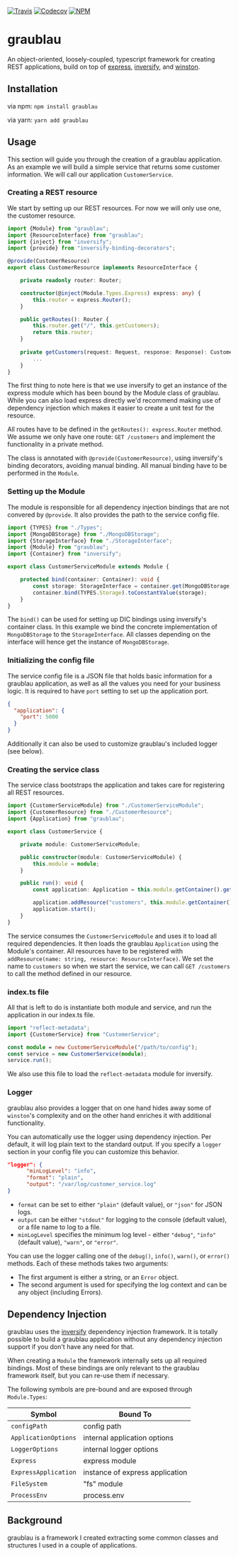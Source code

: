 [![Travis](https://travis-ci.org/thornberger/graublau.svg?branch=master)](https://travis-ci.org/thornberger/graublau)
[![Codecov](https://codecov.io/gh/thornberger/graublau/branch/master/graph/badge.svg)](https://codecov.io/gh/thornberger/graublau)
[![NPM](https://img.shields.io/npm/v/graublau.svg)](https://www.npmjs.com/package/graublau)
# graublau
An object-oriented, loosely-coupled, typescript framework for creating REST applications, build on top of [express](https://expressjs.com), [inversify](https://github.com/inversify/InversifyJS), and [winston](https://github.com/winstonjs/winston).

## Installation
via npm:
`npm install graublau`

via yarn:
`yarn add graublau`

## Usage
This section will guide you through the creation of a graublau application. As an example we will build a simple service that returns some customer information. We will call our application `CustomerService`.

### Creating a REST resource
We start by setting up our REST resources. For now we will only use one, the customer resource.
```typescript
import {Module} from "graublau";
import {ResourceInterface} from "graublau";
import {inject} from "inversify";
import {provide} from "inversify-binding-decorators";

@provide(CustomerResource)
export class CustomerResource implements ResourceInterface {

    private readonly router: Router;

    constructor(@inject(Module.Types.Express) express: any) {
        this.router = express.Router();
    }

    public getRoutes(): Router {
        this.router.get("/", this.getCustomers);
        return this.router;
    }
    
    private getCustomers(request: Request, response: Response): Customer[] {
        ...
    }
}
```

The first thing to note here is that we use inversify to get an instance of the express module which has been bound by the Module class of graublau. While you can also load express directly we'd recommend making use of dependency injection which makes it easier to create a unit test for the resource.

All routes have to be defined in the `getRoutes(): express.Router` method. We assume we only have one route: `GET /customers` and implement the functionality in a private method.

The class is annotated with `@provide(CustomerResource)`, using inversify's binding decorators, avoiding manual binding. All manual binding have to be performed in the `Module`.

### Setting up the Module
The module is responsible for all dependency injection bindings that are not convered by `@provide`. It also provides the path to the service config file.

```typescript
import {TYPES} from "./Types";
import {MongoDBStorage} from "./MongoDBStorage";
import {StorageInterface} from "./StorageInterface";
import {Module} from "graublau";
import {Container} from "inversify";

export class CustomerServiceModule extends Module {

    protected bind(container: Container): void {
        const storage: StorageInterface = container.get(MongoDBStorage);
        container.bind(TYPES.Storage).toConstantValue(storage);
    }
}

```
The `bind()` can be used for setting up DIC bindings using inversify's container class. In this example we bind the concrete implementation of `MongoDBStorage` to the `StorageInterface`. All classes depending on the interface will hence get the instance of `MongoDBStorage`.

### Initializing the config file
The service config file is a JSON file that holds basic information for a graublau application, as well as all the values you need for your business logic.
It is required to have `port` setting to set up the application port.
```json
{
  "application": {
    "port": 5000
  }
}
```
Additionally it can also be used to customize graublau's included logger (see below).

   
### Creating the service class
The service class bootstraps the application and takes care for registering all REST resources.

```typescript
import {CustomerServiceModule} from "./CustomerServiceModule";
import {CustomerResource} from "./CustomerResource";
import {Application} from "graublau";

export class CustomerService {

    private module: CustomerServiceModule;

    public constructor(module: CustomerServiceModule) {
        this.module = module;
    }

    public run(): void {
        const application: Application = this.module.getContainer().get(Application);

        application.addResource("customers", this.module.getContainer().get(CustomerResource));
        application.start();
    }
}
```
The service consumes the `CustomerServiceModule` and uses it to load all required dependencies. It then loads the graublau `Application` using the Module's container.
All resources have to be registered with `addResource(name: string, resource: ResourceInterface)`. We set the name to `customers` so when we start the service, we can call `GET /customers` to call the method defined in our resource.

### index.ts file
All that is left to do is instantiate both module and service, and run the application in our index.ts file.

````typescript
import "reflect-metadata";
import {CustomerService} from "CustomerService";

const module = new CustomerServiceModule("/path/to/config");
const service = new CustomerService(module);
service.run();
````
We also use this file to load the `reflect-metadata` module for inversify.

### Logger
graublau also provides a logger that on one hand hides away some of `winston`'s complexity and on the other hand enriches it with additional functionality.

You can automatically use the logger using dependency injection. Per default, it will log plain text to the standard output. If you specify a `logger` section in your config file you can customize this behavior.
````json
"logger": {
      "minLogLevel": "info",
      "format": "plain",
      "output": "/var/log/customer_service.log"
}
````
* `format` can be set to either `"plain"` (default value), or `"json"` for JSON logs.
* `output` can be either `"stdout"` for logging to the console (default value), or a file name to log to a file.
* `minLogLevel` specifies the minimum log level - either `"debug"`, `"info"` (default value), `"warn"`, or `"error"`.

You can use the logger calling one of the `debug()`, `info()`, `warn()`, or `error()` methods.
Each of these methods takes two arguments:
* The first argument is either a string, or an `Error` object.
* The second argument is used for specifying the log context and can be any object (including Errors).

## Dependency Injection
graublau uses the [inversify](https://github.com/inversify/InversifyJS) dependency injection framework. It is totally possible to build a graublau application without any dependency injection support if you don't have any need for that.

When creating a `Module` the framework internally sets up all required bindings. Most of these bindings are only relevant to the graublau framework itself, but you can re-use them if necessary.

The following symbols are pre-bound and are exposed through `Module.Types`:
 
| Symbol      | Bound To |
| ----------- | ----------- |
| `configPath`      | config path       |
| `ApplicationOptions`   | internal application options        |
| `LoggerOptions`   | internal logger options        |
| `Express`   | express module        |
| `ExpressApplication`   | instance of express application        |
| `FileSystem`   | "fs" module        |
| `ProcessEnv`   | process.env        |

## Background
graublau is a framework I created extracting some common classes and structures I used in a couple of applications.
